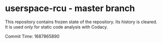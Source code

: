 # userspace-rcu - master branch

This repository contains frozen state of the repository.
Its history is cleared. It is used only for static code
analysis with Codacy.

Commit Time: 1687865890